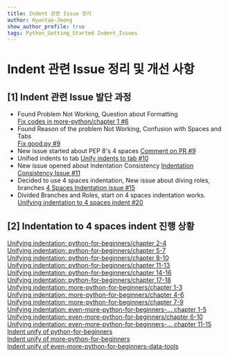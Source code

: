 ```yaml
---
title: Indent 관련 Issue 정리
author: Hyuntae-Jeong
show_author_profile: true
tags: Python_Getting_Started Indent_Issues
---
```


Indent 관련 Issue 정리 및 개선 사항
======================================

[1] Indent 관련 Issue 발단 과정
----------------------------------------

- Found Problem Not Working, Question about Formatting  
[Fix codes in more-python/chapter 1 #6](https://github.com/20-1-SKKU-OSS/c9-python-getting-started/pull/6)
- Found Reason of the problem Not Working, Confusion with Spaces and Tabs  
[Fix good.py #9](https://github.com/20-1-SKKU-OSS/c9-python-getting-started/pull/9)
- New issue started about PEP 8's 4 spaces
[Comment on PR #9](https://github.com/20-1-SKKU-OSS/c9-python-getting-started/pull/9#pullrequestreview-421493633)
- Unified indents to tab
[Unify indents to tab #10](https://github.com/20-1-SKKU-OSS/c9-python-getting-started/pull/10)
- New issue opened about Indentation Consistency
[Indentation Consistency Issue #11](https://github.com/20-1-SKKU-OSS/c9-python-getting-started/issues/11)
- Decided to use 4 spaces indentation, New issue about diving roles, branches
[4 Spaces Indentation issue #15](https://github.com/20-1-SKKU-OSS/c9-python-getting-started/issues/15)
- Divided Branches and Roles, start on 4 spaces indentation works.
[Unifying indentation to 4 spaces indent #20](https://github.com/20-1-SKKU-OSS/c9-python-getting-started/issues/20)


[2] Indentation to 4 spaces indent 진행 상황
----------------------------------------

[Unifying indentation: python-for-beginners/chapter 2-4](https://github.com/20-1-SKKU-OSS/c9-python-getting-started/pull/28)  
[Unifying indentation: python-for-beginners/chapter 5-7](https://github.com/20-1-SKKU-OSS/c9-python-getting-started/pull/51)  
[Unifying indentation: python-for-beginners/chapter 8-10](https://github.com/20-1-SKKU-OSS/c9-python-getting-started/pull/31)  
[Unifying indentation: python-for-beginners/chapter 11-13](https://github.com/20-1-SKKU-OSS/c9-python-getting-started/pull/39)  
[Unifying indentation: python-for-beginners/chapter 14-16](https://github.com/20-1-SKKU-OSS/c9-python-getting-started/pull/41)  
[Unifying indentation: python-for-beginners/chapter 17-18](https://github.com/20-1-SKKU-OSS/c9-python-getting-started/pull/43)  
[Unifying indentation: more-python-for-beginners/chapter 1-3](https://github.com/20-1-SKKU-OSS/c9-python-getting-started/pull/30)  
[Unifying indentation: more-python-for-beginners/chapter 4-6](https://github.com/20-1-SKKU-OSS/c9-python-getting-started/pull/33)  
[Unifying indentation: more-python-for-beginners/chapter 7-9](https://github.com/20-1-SKKU-OSS/c9-python-getting-started/pull/36)  
[Unifying indentation: even-more-python-for-beginners-... chapter 1-5](https://github.com/20-1-SKKU-OSS/c9-python-getting-started/pull/22)  
[Unifying indentation: even-more-python-for-beginners/chapter 6-10](https://github.com/20-1-SKKU-OSS/c9-python-getting-started/pull/46) 
[Unifying indentation: even-more-python-for-beginners-... chapter 11-15](https://github.com/20-1-SKKU-OSS/c9-python-getting-started/pull/48)  
[Indent unify of python-for-beginners](https://github.com/20-1-SKKU-OSS/c9-python-getting-started/pull/54)  
[Indent unify of more-python-for-beginners](https://github.com/20-1-SKKU-OSS/c9-python-getting-started/pull/55)  
[Indent unify of even-more-python-for-beginners-data-tools](https://github.com/20-1-SKKU-OSS/c9-python-getting-started/pull/56)

